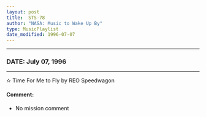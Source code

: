 ```yaml
---
layout: post
title:  STS-78
author: "NASA: Music to Wake Up By"
type: MusicPlaylist
date_modified: 1996-07-07
---
```


----
### DATE: July 07, 1996
----
✫ Time For Me to Fly by REO Speedwagon

#### Comment:
* No mission comment
